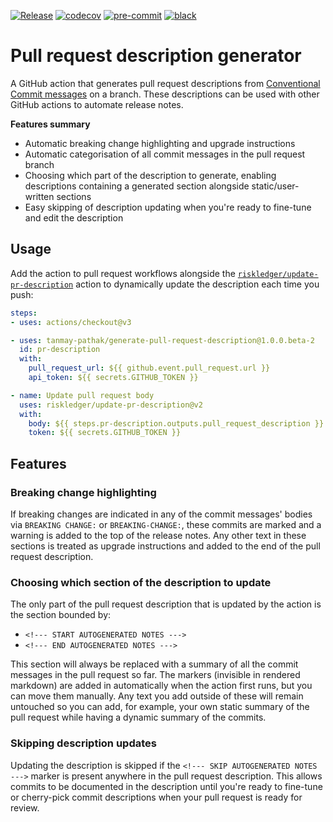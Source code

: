 [![Release](https://github.com/tanmay-pathak/generate-pull-request-description/actions/workflows/release.yml/badge.svg)](https://github.com/ta/generate-pull-request-description/actions/workflows/release.yml)
[![codecov](https://codecov.io/gh/octue/generate-pull-request-description/branch/main/graph/badge.svg?token=J3NFSPZJHW)](https://codecov.io/gh/octue/generate-pull-request-description)
[![pre-commit](https://img.shields.io/badge/pre--commit-enabled-brightgreen?logo=pre-commit&logoColor=white)](https://github.com/pre-commit/pre-commit)
[![black](https://img.shields.io/badge/code%20style-black-000000.svg)](https://github.com/ambv/black)

# Pull request description generator
A GitHub action that generates pull request descriptions from
[Conventional Commit messages](https://www.conventionalcommits.org/en/v1.0.0/) on a branch. These descriptions can be
used with other GitHub actions to automate release notes.

**Features summary**
- Automatic breaking change highlighting and upgrade instructions
- Automatic categorisation of all commit messages in the pull request branch
- Choosing which part of the description to generate, enabling descriptions containing a generated section alongside
  static/user-written sections
- Easy skipping of description updating when you're ready to fine-tune and edit the description

## Usage
Add the action to pull request workflows alongside the
[`riskledger/update-pr-description`](https://github.com/riskledger/update-pr-description) action to dynamically update
the description each time you push:

```yaml
steps:
- uses: actions/checkout@v3

- uses: tanmay-pathak/generate-pull-request-description@1.0.0.beta-2
  id: pr-description
  with:
    pull_request_url: ${{ github.event.pull_request.url }}
    api_token: ${{ secrets.GITHUB_TOKEN }}

- name: Update pull request body
  uses: riskledger/update-pr-description@v2
  with:
    body: ${{ steps.pr-description.outputs.pull_request_description }}
    token: ${{ secrets.GITHUB_TOKEN }}
```

## Features

### Breaking change highlighting
If breaking changes are indicated in any of the commit messages' bodies via `BREAKING CHANGE:` or `BREAKING-CHANGE:`,
these commits are marked and a warning is added to the top of the release notes. Any other text in these sections is
treated as upgrade instructions and added to the end of the pull request description.

### Choosing which section of the description to update
The only part of the pull request description that is updated by the action is the section bounded by:
- `<!--- START AUTOGENERATED NOTES --->`
- `<!--- END AUTOGENERATED NOTES --->`

This section will always be replaced with a summary of all the commit messages in the pull request so far. The markers
(invisible in rendered markdown) are added in automatically when the action first runs, but you can move them manually.
Any text you add outside of these will remain untouched so you can add, for example, your own static summary of the
pull request while having a dynamic summary of the commits.

### Skipping description updates
Updating the description is skipped if the `<!--- SKIP AUTOGENERATED NOTES --->` marker is present anywhere in the pull
request description. This allows commits to be documented in the description until you're ready to fine-tune or
cherry-pick commit descriptions when your pull request is ready for review.
